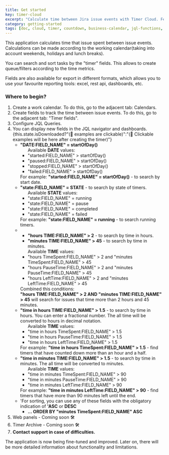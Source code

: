 ```yaml
---
title: Get started
key: timer-cloud
excerpt: "Calculate time between Jira issue events with Timer Cloud. Features working calendar integration, timer fields, JQL search capabilities, and export options for comprehensive reporting."
category: getting-started
tags: [doc, cloud, timer, countdown, business-calendar, jql-functions, setup, configuration]
---
```



<p>This application calculates time that issue spent between issue events. Calculations can be made according to the working calendar(taking into account weekends, holidays and lunch breaks).</p>
<p>You can search and sort tasks by the "timer" fields. This allows to create queue/filters according to the time metrics.</p>
<p>Fields are also available for export in different formats, which allows you to use your favourite reporting tools: excel, rest api, dashboards, etc.</p>
<h3>Where to begin?</h3>
<ol>
    <li>Create a work calendar. To do this, go to the adjacent tab: Calendars.</li>
    <li>Create fields to track the time between issue events. To do this, go to the adjacent tab: "Timer fields".</li>
    <li>Configure JQL Queries.</li>
    <li>You can display new fields in the JQL navigator and dashboards. {this.state.isDownloaded?"(📌 examples are clickable)":"(📌 Clickable examples will be here after creating the timer)"}
        <ul>
            <li><b>"DATE:FIELD_NAME" = startOfDay()</b>
                <ul>Available <b>DATE</b> values:
                    <li>"started:FIELD_NAME" > startOfDay()</li>
                    <li>"paused:FIELD_NAME" > startOfDay()</li>
                    <li>"stopped:FIELD_NAME" > startOfDay()</li>
                    <li>"failed:FIELD_NAME" > startOfDay()</li>
                </ul>
                For example: <b>"started:FIELD_NAME" = startOfDay()</b>  - to search by start date.
            </li>
            <li><b>"state:FIELD_NAME" = STATE</b> - to search by state of timers.
                <ul>Available <b>STATE</b> values:
                    <li>"state:FIELD_NAME" = running</li>
                    <li>"state:FIELD_NAME" = pause</li>
                    <li>"state:FIELD_NAME" = completed</li>
                    <li>"state:FIELD_NAME" = failed</li>
                </ul>
                For example: <b>"state:FIELD_NAME" = running</b>  - to search running timers.
            </li>
            <li>
                <ul>
                    <li><b>"hours TIME:FIELD_NAME" > 2</b> - to search by time in hours.</li>
                    <li><b>"minutes TIME:FIELD_NAME" > 45</b> - to search by time in minutes.</li>
                </ul>
                <ul>Available <b>TIME</b> values:
                    <li>"hours TimeSpent:FIELD_NAME" > 2 and "minutes TimeSpent:FIELD_NAME" > 45</li>
                    <li>"hours PauseTime:FIELD_NAME" > 2 and "minutes PauseTime:FIELD_NAME" > 45</li>
                    <li>"hours LeftTime:FIELD_NAME" > 2 and "minutes LeftTime:FIELD_NAME" > 45</li>
                </ul>
                Combined this conditions:<br/>
                <b>"hours TIME:FIELD_NAME" > 2 AND "minutes TIME:FIELD_NAME" > 45</b> will search for issues that time more than 2 hours and 45 minutes.
            </li>
            <li>
                <b>"time in hours TIME:FIELD_NAME" > 1.5</b> -  to search by time in hours. You can enter a fractional number. The all time will be converted to hours in decimal notation.
                <ul>Available <b>TIME</b> values:
                    <li>"time in hours TimeSpent:FIELD_NAME" > 1.5</li>
                    <li>"time in hours PauseTime:FIELD_NAME" > 1.5</li>
                    <li>"time in hours LeftTime:FIELD_NAME" > 1.5</li>
                </ul>
                For example: <b>"time in hours TimeSpent:FIELD_NAME" > 1.5</b> - find timers that have counted down more than an hour and a half.
            </li>
            <li>
                <b>"time in minutes TIME:FIELD_NAME" > 1.5</b> -  to search by time in minutes. The all time will be converted to minutes.
                <ul>Available <b>TIME</b> values:
                    <li>"time in minutes TimeSpent:FIELD_NAME" > 90</li>
                    <li>"time in minutes PauseTime:FIELD_NAME" > 90</li>
                    <li>"time in minutes LeftTime:FIELD_NAME" > 90</li>
                </ul>
                For example: <b>"time in minutes LeftTime:FIELD_NAME" > 90</b> - find timers that have more than 90 minutes left until the end.
            </li>
            <li>'For sorting, you can use any of these fields with the obligatory indication of <b>'ASC</b> or <b>DESC</b>
                <ul>
                    <li><b>... ORDER BY "minutes TimeSpent:FIELD_NAME" ASC</b></li>
                </ul>
            </li>
        </ul>
    </li>
    <li>Web panels - Coming soon 🛠</li>
    <li>Timer Archive - Coming soon 🛠</li>
    <li><b>Contact support in case of difficulties.</b></li>
</ol>
<p>The application is now being fine-tuned and improved. Later on, there will be more detailed information about functionality and limitations.</p>
